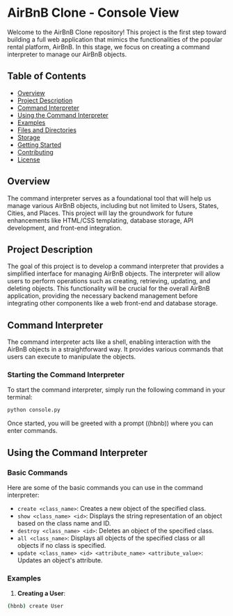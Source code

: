 # AirBnB Clone - Console View

Welcome to the AirBnB Clone repository! This project is the first step toward building a full web application that mimics the functionalities of the popular rental platform, AirBnB. In this stage, we focus on creating a command interpreter to manage our AirBnB objects.

## Table of Contents
- [Overview](#overview)
- [Project Description](#project-description)
- [Command Interpreter](#command-interpreter)
- [Using the Command Interpreter](#using-the-command-interpreter)
- [Examples](#examples)
- [Files and Directories](#files-and-directories)
- [Storage](#storage)
- [Getting Started](#getting-started)
- [Contributing](#contributing)
- [License](#license)

## Overview

The command interpreter serves as a foundational tool that will help us manage various AirBnB objects, including but not limited to Users, States, Cities, and Places. This project will lay the groundwork for future enhancements like HTML/CSS templating, database storage, API development, and front-end integration.

## Project Description

The goal of this project is to develop a command interpreter that provides a simplified interface for managing AirBnB objects. The interpreter will allow users to perform operations such as creating, retrieving, updating, and deleting objects. This functionality will be crucial for the overall AirBnB application, providing the necessary backend management before integrating other components like a web front-end and database storage.

## Command Interpreter

The command interpreter acts like a shell, enabling interaction with the AirBnB objects in a straightforward way. It provides various commands that users can execute to manipulate the objects.

### Starting the Command Interpreter

To start the command interpreter, simply run the following command in your terminal:

```bash
python console.py
```
Once started, you will be greeted with a prompt ((hbnb)) where you can enter commands.

## Using the Command Interpreter

### Basic Commands

Here are some of the basic commands you can use in the command interpreter:

- `create <class_name>`: Creates a new object of the specified class.
- `show <class_name> <id>`: Displays the string representation of an object based on the class name and ID.
- `destroy <class_name> <id>`: Deletes an object of the specified class.
- `all <class_name>`: Displays all objects of the specified class or all objects if no class is specified.
- `update <class_name> <id> <attribute_name> <attribute_value>`: Updates an object's attribute.

### Examples

1. **Creating a User**:
```bash
(hbnb) create User
```
